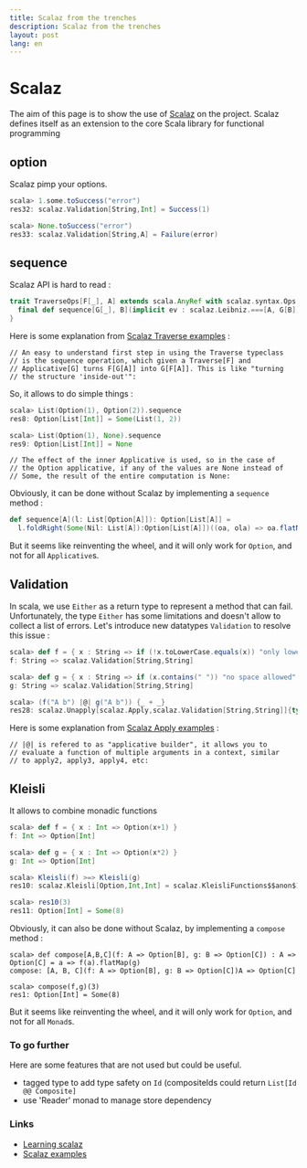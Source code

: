 ```yaml
---
title: Scalaz from the trenches
description: Scalaz from the trenches
layout: post
lang: en
---
```

# <a href="#scalaz" id="user-content-scalaz" class="anchor"><span class="octicon octicon-link"></span></a>Scalaz

The aim of this page is to show the use of [Scalaz](https://github.com/scalaz/scalaz) on the
project. Scalaz defines itself as an extension to the core Scala library for functional programming

## <a href="#option" id="user-content-option" class="anchor"><span class="octicon octicon-link"></span></a>option

Scalaz pimp your options.

```scala
scala> 1.some.toSuccess("error")
res32: scalaz.Validation[String,Int] = Success(1)

scala> None.toSuccess("error")
res33: scalaz.Validation[String,A] = Failure(error)
```

## <a href="#sequence" id="user-content-sequence" class="anchor"><span class="octicon octicon-link"></span></a>sequence

Scalaz API is hard to read :

```scala
trait TraverseOps[F[_], A] extends scala.AnyRef with scalaz.syntax.Ops[F[A]] {
  final def sequence[G[_], B](implicit ev : scalaz.Leibniz.===[A, G[B]], G : scalaz.Applicative[G]) : G[F[B]] = { /* compiled code */ }
}
```

Here is some explanation from [Scalaz Traverse
examples](https://github.com/scalaz/scalaz/blob/series/7.2.x/example/src/main/scala/scalaz/example/TraverseUsage.scala)
:

```
// An easy to understand first step in using the Traverse typeclass
// is the sequence operation, which given a Traverse[F] and
// Applicative[G] turns F[G[A]] into G[F[A]]. This is like "turning
// the structure 'inside-out'":
```

So, it allows to do simple things :

```scala
scala> List(Option(1), Option(2)).sequence
res8: Option[List[Int]] = Some(List(1, 2))

scala> List(Option(1), None).sequence
res9: Option[List[Int]] = None
```

```
// The effect of the inner Applicative is used, so in the case of
// the Option applicative, if any of the values are None instead of
// Some, the result of the entire computation is None:
```

Obviously, it can be done without Scalaz by implementing a `sequence` method :

```scala
def sequence[A](l: List[Option[A]]): Option[List[A]] =
  l.foldRight(Some(Nil: List[A]):Option[List[A]])((oa, ola) => oa.flatMap(a => ola.map(la => a :: la)))
```

But it seems like reinventing the wheel, and it will only work for `Option`, and not for all
`Applicative`s.

## <a href="#validation" id="user-content-validation" class="anchor"><span class="octicon octicon-link"></span></a>Validation

In scala, we use `Either` as a return type to represent a method that can fail. Unfortunately, the
type `Either` has some limitations and doesn't allow to collect a list of errors. Let's introduce
new datatypes `Validation` to resolve this issue :

```scala
scala> def f = { x : String => if (!x.toLowerCase.equals(x)) "only lowercase allowed".failure[String] else "ok2".success }
f: String => scalaz.Validation[String,String]

scala> def g = { x : String => if (x.contains(" ")) "no space allowed".failure[String] else "ok1".success[String] }
g: String => scalaz.Validation[String,String]

scala> (f("A b") |@| g("A b")) {_ + _}
res28: scalaz.Unapply[scalaz.Apply,scalaz.Validation[String,String]]{type M[X] = scalaz.Validation[String,X]; type A = String}#M[String] = Failure(only lowercase allowedno space allowed)
```

Here is some explanation from [Scalaz Apply
examples](https://github.com/scalaz/scalaz/blob/series/7.2.x/example/src/main/scala/scalaz/example/ApplyUsage.scala)
:

```
// |@| is refered to as "applicative builder", it allows you to
// evaluate a function of multiple arguments in a context, similar
// to apply2, apply3, apply4, etc:
```

## <a href="#kleisli" id="user-content-kleisli" class="anchor"><span class="octicon octicon-link"></span></a>Kleisli

It allows to combine monadic functions

```scala
scala> def f = { x : Int => Option(x+1) }
f: Int => Option[Int]

scala> def g = { x : Int => Option(x*2) }
g: Int => Option[Int]

scala> Kleisli(f) >=> Kleisli(g)
res10: scalaz.Kleisli[Option,Int,Int] = scalaz.KleisliFunctions$$anon$17@6442084f

scala> res10(3)
res11: Option[Int] = Some(8)
```

Obviously, it can also be done without Scalaz, by implementing a `compose` method :

```
scala> def compose[A,B,C](f: A => Option[B], g: B => Option[C]) : A => Option[C] = a => f(a).flatMap(g)
compose: [A, B, C](f: A => Option[B], g: B => Option[C])A => Option[C]

scala> compose(f,g)(3)
res1: Option[Int] = Some(8)
```

But it seems like reinventing the wheel, and it will only work for `Option`, and not for all
`Monad`s.

### <a href="#to-go-further" id="user-content-to-go-further" class="anchor"><span class="octicon octicon-link"></span></a>To go further

Here are some features that are not used but could be useful.

-   tagged type to add type safety on `Id` (compositeIds could return `List[Id @@ Composite]`
-   use 'Reader' monad to manage store dependency

### <a href="#links" id="user-content-links" class="anchor"><span class="octicon octicon-link"></span></a>Links

-   [Learning scalaz](http://eed3si9n.com/learning-scalaz/)
-   [Scalaz
    examples](https://github.com/scalaz/scalaz/blob/series/7.2.x/example/src/main/scala/scalaz/example)

